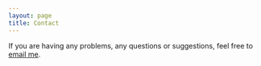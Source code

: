 ```yaml
---
layout: page
title: Contact
---
```


If you are having any problems, any questions or suggestions, feel free to [email me](trisha.ranjan@gmail.com).
